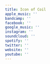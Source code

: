```yaml
---
title: Icon of Coil
apple_music: ''
bandcamp: ''
facebook: ''
google_music: ''
instagram: ''
soundcloud: ''
spotify: ''
twitter: ''
website: ''
youtube: ''
---
```

